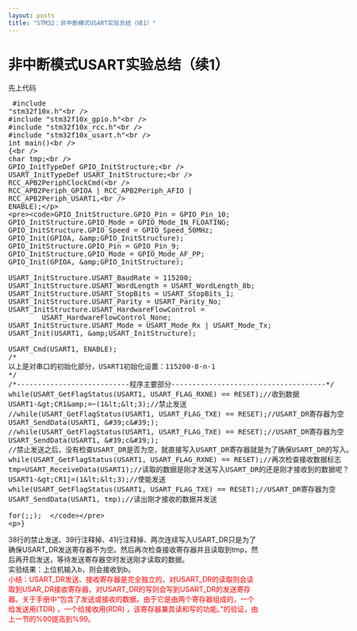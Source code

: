 ```yaml
---
layout: posts
title: "STM32：非中断模式USART实验总结（续1）"
---
```


# 非中断模式USART实验总结（续1）
先上代码
<xmp class="prettyprint linenums">
#include "stm32f10x.h"  
#include "stm32f10x_gpio.h"  
#include "stm32f10x_rcc.h"  
#include "stm32f10x_usart.h"  
int main()  
{  
    char tmp;  
    GPIO_InitTypeDef GPIO_InitStructure;  
    USART_InitTypeDef USART_InitStructure;  
    RCC_APB2PeriphClockCmd(  
            RCC_APB2Periph_GPIOA | RCC_APB2Periph_AFIO | RCC_APB2Periph_USART1,  
            ENABLE);  
  
    GPIO_InitStructure.GPIO_Pin = GPIO_Pin_10;  
    GPIO_InitStructure.GPIO_Mode = GPIO_Mode_IN_FLOATING;  
    GPIO_InitStructure.GPIO_Speed = GPIO_Speed_50MHz;  
    GPIO_Init(GPIOA, &GPIO_InitStructure);  
    GPIO_InitStructure.GPIO_Pin = GPIO_Pin_9;  
    GPIO_InitStructure.GPIO_Mode = GPIO_Mode_AF_PP;  
    GPIO_Init(GPIOA, &GPIO_InitStructure);  
  
    USART_InitStructure.USART_BaudRate = 115200;  
    USART_InitStructure.USART_WordLength = USART_WordLength_8b;  
    USART_InitStructure.USART_StopBits = USART_StopBits_1;  
    USART_InitStructure.USART_Parity = USART_Parity_No;  
    USART_InitStructure.USART_HardwareFlowControl =  
            USART_HardwareFlowControl_None;  
    USART_InitStructure.USART_Mode = USART_Mode_Rx | USART_Mode_Tx;  
    USART_Init(USART1, &USART_InitStructure);  
  
    USART_Cmd(USART1, ENABLE);  
    /* 
    以上是对串口的初始化部分，USART1初始化设置：115200-8-n-1 
    */  
    /*---------------------------程序主要部分-------------------------------------*/  
    while(USART_GetFlagStatus(USART1, USART_FLAG_RXNE) == RESET);//收到数据  
    USART1->CR1&=~(1<<3);//禁止发送  
    //while(USART_GetFlagStatus(USART1, USART_FLAG_TXE) == RESET);//USART_DR寄存器为空  
    USART_SendData(USART1, 'c');  
    //while(USART_GetFlagStatus(USART1, USART_FLAG_TXE) == RESET);//USART_DR寄存器为空  
    USART_SendData(USART1, 'c');  
    //禁止发送之后，没有检查USART_DR是否为空，就直接写入USART_DR寄存器就是为了确保USART_DR的写入。  
    while(USART_GetFlagStatus(USART1, USART_FLAG_RXNE) == RESET);//再次检查接收数据标志  
    tmp=USART_ReceiveData(USART1);//读取的数据是刚才发送写入USART_DR的还是刚才接收到的数据呢？  
    USART1->CR1|=(1<<3);//使能发送  
    while(USART_GetFlagStatus(USART1, USART_FLAG_TXE) == RESET);//USART_DR寄存器为空  
    USART_SendData(USART1, tmp);//读出刚才接收的数据并发送  
  
    for(;;);  
}
</xmp>
38行的禁止发送、39行注释掉、41行注释掉、两次连续写入USART_DR只是为了确保USART_DR发送寄存器不为空。然后再次检查接收寄存器并且读取到tmp，然后再开启发送，等待发送寄存器空时发送刚才读取的数据。<br>
实验结果：上位机输入b，则会接收到b。<br>
<font color="red">小结：USART_DR发送、接收寄存器是完全独立的，对USART_DR的读取则会读取到USAR_DR接收寄存器，对USART_DR的写则会写到USART_DR的发送寄存器。关于手册中“包含了发送或接收的数据。由于它是由两个寄存器组成的，一个给发送用(TDR) ，一个给接收用(RDR) ，该寄存器兼具读和写的功能。”的验证，由上一节的%90提高到%99。</font>